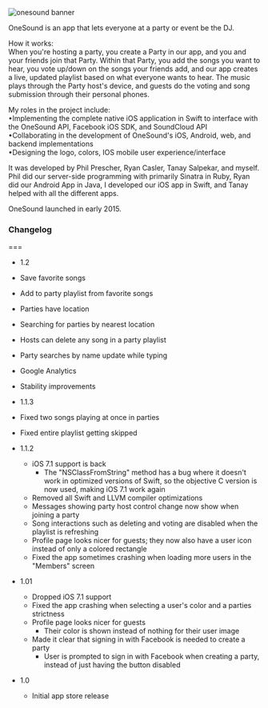 ![onesound banner](https://cloud.githubusercontent.com/assets/7013639/12734371/09e6ac7c-c90e-11e5-8056-d2afd78a5a5a.png)

OneSound is an app that lets everyone at a party or event be the DJ.

How it works:<br />
When you're hosting a party, you create a Party in our app, and you and your friends join that Party. Within that Party, you add the songs you want to hear, you vote up/down on the songs your friends add, and our app creates a live, updated playlist based on what everyone wants to hear. The music plays through the Party host's device, and guests do the voting and song submission through their personal phones. 

My roles in the project include:<br />
•Implementing the complete native iOS application in Swift to interface with the OneSound API, Facebook iOS SDK, and SoundCloud API<br />
•Collaborating in the development of OneSound's iOS, Android, web, and backend implementations<br />
•Designing the logo, colors, IOS mobile user experience/interface<br />


It was developed by Phil Prescher, Ryan Casler, Tanay Salpekar, and myself. Phil did our server-side programming with primarily Sinatra in Ruby, Ryan did our Android App in Java, I developed our iOS app in Swift, and Tanay helped with all the different apps. 

OneSound launched in early 2015.


### Changelog
===
* 1.2
 * Save favorite songs
 * Add to party playlist from favorite songs
 * Parties have location
 * Searching for parties by nearest location
 * Hosts can delete any song in a party playlist
 * Party searches by name update while typing
 * Google Analytics
 * Stability improvements

* 1.1.3
 * Fixed two songs playing at once in parties
 * Fixed entire playlist getting skipped

* 1.1.2
  * iOS 7.1 support is back 
    * The "NSClassFromString" method has a bug where it doesn't work in optimized versions of Swift, so the objective C version is now used, making iOS 7.1 work again
  * Removed all Swift and LLVM compiler optimizations
  * Messages showing party host control change now show when joining a party
  * Song interactions such as deleting and voting are disabled when the playlist is refreshing
  * Profile page looks nicer for guests; they now also have a user icon instead of only a colored rectangle
  * Fixed the app sometimes crashing when loading more users in the "Members" screen
  
* 1.01
  * Dropped iOS 7.1 support
  * Fixed the app crashing when selecting a user's color and a parties strictness
  * Profile page looks nicer for guests
    * Their color is shown instead of nothing for their user image
  * Made it clear that signing in with Facebook is needed to create a party
    * User is prompted to sign in with Facebook when creating a party, instead of just having the button disabled 
  
* 1.0
  * Initial app store release
